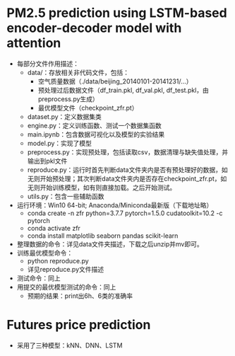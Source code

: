 # PM2.5 prediction using LSTM-based encoder-decoder model with attention
- 每部分文件作用描述：
    - data/：存放相关非代码文件，包括：
        - 空气质量数据（./data/beijing_20140101-20141231/...）
        - 预处理过后数据文件（df_train.pkl, df_val.pkl, df_test.pkl，由preprocess.py生成）
        - 最优模型文件（checkpoint_zfr.pt）
    - dataset.py：定义数据集类
    - engine.py：定义训练函数、测试一个数据集函数
    - main.ipynb：包含数据可视化以及模型的实验结果
    - model.py：实现了模型
    - preprocess.py：实现预处理，包括读取csv，数据清理与缺失值处理，并输出到pkl文件
    - reproduce.py：运行时首先判断data文件夹内是否有预处理好的数据，如无则开始预处理；其次判断data文件夹内是否存在checkpoint_zfr.pt，如无则开始训练模型，如有则直接加载。之后开始测试。
    - utils.py：包含一些辅助函数
- 运行环境：Win10 64-bit; Anaconda/Miniconda最新版（下载地址略）
    - conda create -n zfr python=3.7.7 pytorch=1.5.0 cudatoolkit=10.2 -c pytorch
    - conda activate zfr
    - conda install matplotlib seaborn pandas scikit-learn 
- 整理数据的命令：详见data文件夹描述，下载之后unzip并mv即可。
- 训练最优模型命令：
    - python reproduce.py
    - 详见reproduce.py文件描述
- 测试命令：同上
- 用提交的最优模型测试的命令：同上
    - 预期的结果：print出6h、6类的准确率
    
# Futures price prediction
- 采用了三种模型：kNN、DNN、LSTM
